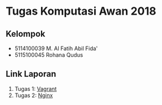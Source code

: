 # Tugas Komputasi Awan 2018

## Kelompok
* 5114100039 M. Al Fatih Abil Fida'
* 5115100045 Rohana Qudus

## Link Laporan
1. Tugas 1: [Vagrant](/Vagrant)
2. Tugas 2: [Nginx](/Nginx)